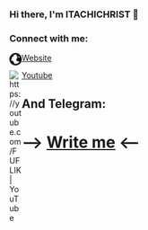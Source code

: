 ### Hi there, I'm ITACHICHRIST 👋

### Connect with me:

 <img align="left" alt="www.fuflik.ml" width="22px" src="https://raw.githubusercontent.com/iconic/open-iconic/master/svg/globe.svg" />[Website](https://www.fuflik.ml)

 <img align="left" alt="https://youtube.com/FUFLIK | YouTube" width="22px" src="https://cdn.jsdelivr.net/npm/simple-icons@v3/icons/youtube.svg" />[Youtube](https://youtube.com/FUFLIK)

## And Telegram:

# --> [Write me](https://t.me/fuflik_yt) <-- 

<br />
